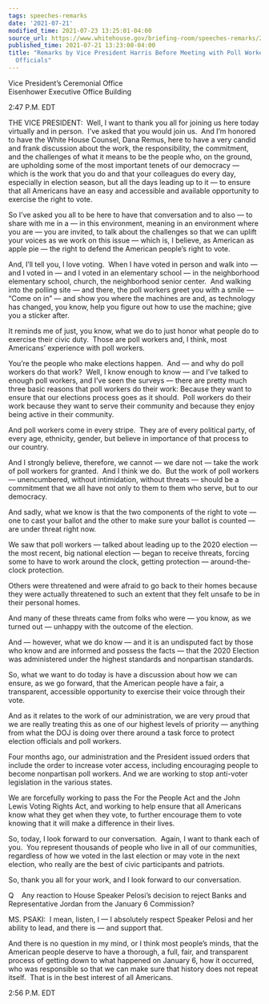```yaml
---
tags: speeches-remarks
date: '2021-07-21'
modified_time: 2021-07-23 13:25:01-04:00
source_url: https://www.whitehouse.gov/briefing-room/speeches-remarks/2021/07/21/remarks-by-vice-president-harris-before-meeting-with-poll-workers-and-election-officials/
published_time: 2021-07-21 13:23:00-04:00
title: "Remarks by Vice President Harris Before Meeting with Poll Workers and Election\_\
  Officials"
---
```

 
Vice President’s Ceremonial Office  
Eisenhower Executive Office Building

2:47 P.M. EDT  
  
THE VICE PRESIDENT:  Well, I want to thank you all for joining us here
today virtually and in person.  I’ve asked that you would join us.  And
I’m honored to have the White House Counsel, Dana Remus, here to have a
very candid and frank discussion about the work, the responsibility, the
commitment, and the challenges of what it means to be the people who, on
the ground, are upholding some of the most important tenets of our
democracy — which is the work that you do and that your colleagues do
every day, especially in election season, but all the days leading up to
it — to ensure that all Americans have an easy and accessible and
available opportunity to exercise the right to vote.  
  
So I’ve asked you all to be here to have that conversation and to also —
to share with me in a — in this environment, meaning in an environment
where you are — you are invited, to talk about the challenges so that we
can uplift your voices as we work on this issue — which is, I believe,
as American as apple pie — the right to defend the American people’s
right to vote.   
  
And, I’ll tell you, I love voting.  When I have voted in person and walk
into — and I voted in — and I voted in an elementary school — in the
neighborhood elementary school, church, the neighborhood senior center. 
And walking into the polling site — and there, the poll workers greet
you with a smile — “Come on in” — and show you where the machines are
and, as technology has changed, you know, help you figure out how to use
the machine; give you a sticker after.   
  
It reminds me of just, you know, what we do to just honor what people do
to exercise their civic duty.  Those are poll workers and, I think, most
Americans’ experience with poll workers.  
  
You’re the people who make elections happen.  And — and why do poll
workers do that work?  Well, I know enough to know — and I’ve talked to
enough poll workers, and I’ve seen the surveys — there are pretty much
three basic reasons that poll workers do their work: Because they want
to ensure that our elections process goes as it should.  Poll workers do
their work because they want to serve their community and because they
enjoy being active in their community.  
  
And poll workers come in every stripe.  They are of every political
party, of every age, ethnicity, gender, but believe in importance of
that process to our country.  
  
And I strongly believe, therefore, we cannot — we dare not — take the
work of poll workers for granted.  And I think we do.  But the work of
poll workers — unencumbered, without intimidation, without threats —
should be a commitment that we all have not only to them to them who
serve, but to our democracy.   
  
And sadly, what we know is that the two components of the right to vote
— one to cast your ballot and the other to make sure your ballot is
counted — are under threat right now.  
  
We saw that poll workers — talked about leading up to the 2020 election
— the most recent, big national election — began to receive threats,
forcing some to have to work around the clock, getting protection —
around-the-clock protection.  
  
Others were threatened and were afraid to go back to their homes because
they were actually threatened to such an extent that they felt unsafe to
be in their personal homes.   
  
And many of these threats came from folks who were — you know, as we
turned out — unhappy with the outcome of the election.   
  
And — however, what we do know — and it is an undisputed fact by those
who know and are informed and possess the facts — that the 2020 Election
was administered under the highest standards and nonpartisan
standards.   
  
So, what we want to do today is have a discussion about how we can
ensure, as we go forward, that the American people have a fair, a
transparent, accessible opportunity to exercise their voice through
their vote.   
  
And as it relates to the work of our administration, we are very proud
that we are really treating this as one of our highest levels of
priority — anything from what the DOJ is doing over there around a task
force to protect election officials and poll workers.  
  
Four months ago, our administration and the President issued orders that
include the order to increase voter access, including encouraging people
to become nonpartisan poll workers. And we are working to stop
anti-voter legislation in the various states.   
  
We are forcefully working to pass the For the People Act and the John
Lewis Voting Rights Act, and working to help ensure that all Americans
know what they get when they vote, to further encourage them to vote
knowing that it will make a difference in their lives.  
  
So, today, I look forward to our conversation.  Again, I want to thank
each of you.  You represent thousands of people who live in all of our
communities, regardless of how we voted in the last election or may vote
in the next election, who really are the best of civic participants and
patriots.   
  
So, thank you all for your work, and I look forward to our
conversation.  
  
Q    Any reaction to House Speaker Pelosi’s decision to reject Banks and
Representative Jordan from the January 6 Commission?  
  
MS. PSAKI:  I mean, listen, I — I absolutely respect Speaker Pelosi and
her ability to lead, and there is — and support that.   
  
And there is no question in my mind, or I think most people’s minds,
that the American people deserve to have a thorough, a full, fair, and
transparent process of getting down to what happened on January 6, how
it occurred, who was responsible so that we can make sure that history
does not repeat itself.  That is in the best interest of all
Americans.  
  
2:56 P.M. EDT
